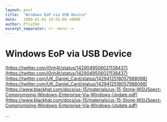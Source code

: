 ```yaml
---
layout: post
title:  "Windows EoP via USB Device"
date:   1990-01-01 19:55:00 +0000
author: PfiatDe
excerpt_separator: <!--more-->
---
```


# Windows EoP via USB Device
[https://twitter.com/j0nh4t/status/1429049506021138437](https://twitter.com/j0nh4t/status/1429049506021138437)
[https://twitter.com/UK_Daniel_Card/status/1429412518057988098](https://twitter.com/UK_Daniel_Card/status/1429412518057988098)
[https://www.blackhat.com/docs/us-15/materials/us-15-Stone-WSUSpect-Compromising-Windows-Enterprise-Via-Windows-Update.pdf](https://www.blackhat.com/docs/us-15/materials/us-15-Stone-WSUSpect-Compromising-Windows-Enterprise-Via-Windows-Update.pdf)

...
<!--more-->
